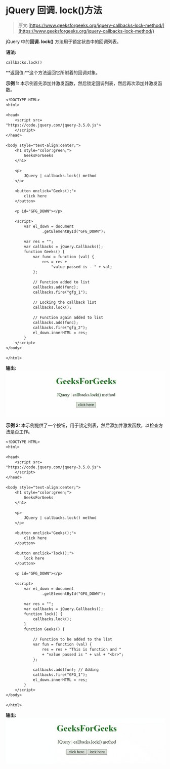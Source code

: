 # jQuery 回调. lock()方法

> 原文:[https://www.geeksforgeeks.org/jquery-callbacks-lock-method/](https://www.geeksforgeeks.org/jquery-callbacks-lock-method/)

jQuery 中的**回调. lock()** 方法用于锁定状态中的回调列表。

**语法:**

```
callbacks.lock()

```

**返回值:**这个方法返回它所附着的回调对象。

**示例 1:** 本示例首先添加并激发函数，然后锁定回调列表，然后再次添加并激发函数。

```
<!DOCTYPE HTML>
<html>

<head>
    <script src=
"https://code.jquery.com/jquery-3.5.0.js">
    </script>
</head>

<body style="text-align:center;">
    <h1 style="color:green;">
        GeeksForGeeks
    </h1>

    <p>
        JQuery | callbacks.lock() method
    </p>

    <button onclick="Geeks();">
        click here
    </button>

    <p id="GFG_DOWN"></p>

    <script>
        var el_down = document
                .getElementById("GFG_DOWN");

        var res = "";
        var callbacks = jQuery.Callbacks();
        function Geeks() {
            var func = function (val) {
                res = res + 
                    "value passed is - " + val;
            };

            // Function added to list
            callbacks.add(func);
            callbacks.fire("gfg_1");

            // Locking the callback list
            callbacks.lock(); 

            // Function again added to list
            callbacks.add(func); 
            callbacks.fire("gfg_2");
            el_down.innerHTML = res;
        } 
    </script>
</body>

</html>
```

**输出:**
![](img/49f06d57e0bc6380abb3219e2c7e6b2d.png)

**示例 2:** 本示例提供了一个按钮，用于锁定列表，然后添加并激发函数，以检查方法是否工作。

```
<!DOCTYPE HTML>
<html>

<head>
    <script src=
"https://code.jquery.com/jquery-3.5.0.js">
    </script>
</head>

<body style="text-align:center;">
    <h1 style="color:green;">
        GeeksForGeeks
    </h1>

    <p>
        JQuery | callbacks.lock() method
    </p>

    <button onclick="Geeks();">
        click here
    </button>

    <button onclick="lock();">
        lock here
    </button>

    <p id="GFG_DOWN"></p>

    <script>
        var el_down = document
                .getElementById("GFG_DOWN");

        var res = "";
        var callbacks = jQuery.Callbacks();
        function lock() {
            callbacks.lock();
        }
        function Geeks() {

            // Function to be added to the list
            var fun = function (val) {
                res = res + "This is function and "
                + "value passed is " + val + "<br>";
            };

            callbacks.add(fun); // Adding
            callbacks.fire("GFG_1");
            el_down.innerHTML = res;
        } 
    </script>
</body>

</html>
```

**输出:**
![](img/cebb23eed9edf121c3cb42360bb33d40.png)